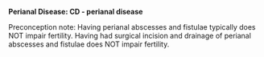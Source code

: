 **Perianal Disease: CD - perianal disease**

Preconception note: Having perianal abscesses and fistulae typically does NOT impair fertility.
Having had surgical incision and drainage of perianal abscesses and fistulae does NOT impair
fertility.  
